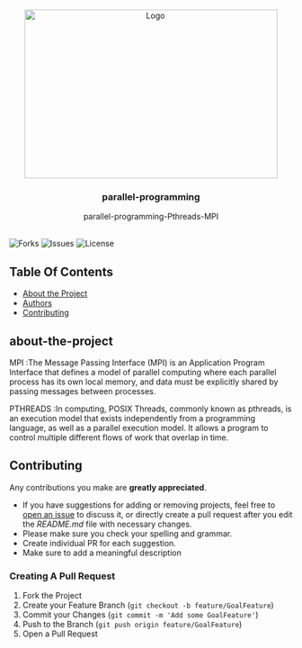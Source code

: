 
<br/>
<p align="center">
  <a href="https://github.com/ZeadShalaby/parallel-programming-Pthreads-MPI">
          <img src="https://imgur.com/3Ow9UpH.png?w=996" alt="Logo" width="450" height="300">

  </a>
    
<h3 align="center">parallel-programming</h3>

  <p align="center">
parallel-programming-Pthreads-MPI
    <br/>
    <br/>
  </p>
  

![Forks](https://img.shields.io/github/forks/ZeadShalaby/parallel-programming-Pthreads-MPI?style=social) ![Issues](https://img.shields.io/github/issues/ZeadShalaby/parallel-programming-Pthreads-MPI) ![License](https://img.shields.io/github/license/ZeadShalaby/parallel-programming-Pthreads-MPI)

## Table Of Contents

* [About the Project](#about-the-project)
* [Authors](#authors)
* [Contributing](#contributing)


## about-the-project
MPI :The Message Passing Interface (MPI) is an Application Program Interface that defines a model of parallel computing where each parallel process has its own local memory, and data must be explicitly shared by passing messages between processes.

PTHREADS :In computing, POSIX Threads, commonly known as pthreads, is an execution model that exists independently from a programming language, as well as a parallel execution model. It allows a program to control multiple different flows of work that overlap in time.



## Contributing

Any contributions you make are **greatly appreciated**.

* If you have suggestions for adding or removing projects, feel free
  to [open an issue](https://github.com/ZeadShalaby/parallel-programming-Pthreads-MPI/issues/new) to discuss it, or directly
  create a pull request after you edit the *README.md* file with necessary changes.
* Please make sure you check your spelling and grammar.
* Create individual PR for each suggestion.
* Make sure to add a meaningful description

### Creating A Pull Request

1. Fork the Project
2. Create your Feature Branch (`git checkout -b feature/GoalFeature`)
3. Commit your Changes (`git commit -m 'Add some GoalFeature'`)
4. Push to the Branch (`git push origin feature/GoalFeature`)
5. Open a Pull Request

